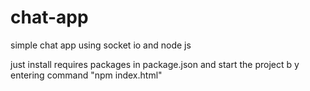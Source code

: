# chat-app
simple chat app using socket io and node js

just install requires packages in package.json and start the project b y entering command "npm index.html"
